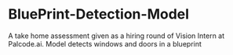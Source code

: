 # BluePrint-Detection-Model
A take home assessment given as a hiring round of Vision Intern at Palcode.ai. Model detects windows and doors in a blueprint

